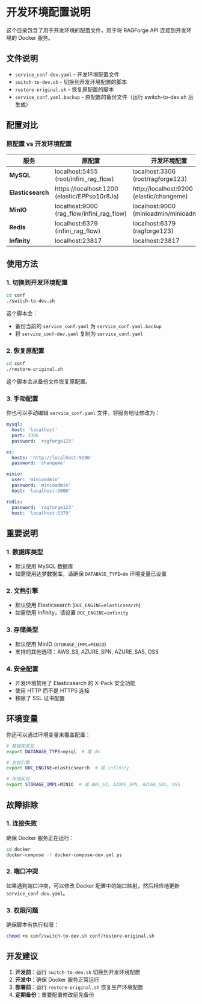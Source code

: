 # 开发环境配置说明

这个目录包含了用于开发环境的配置文件，用于将 RAGForge API 连接到开发环境的 Docker 服务。

## 文件说明

- `service_conf-dev.yaml` - 开发环境配置文件
- `switch-to-dev.sh` - 切换到开发环境配置的脚本
- `restore-original.sh` - 恢复原配置的脚本
- `service_conf.yaml.backup` - 原配置的备份文件（运行 switch-to-dev.sh 后生成）

## 配置对比

### 原配置 vs 开发环境配置

| 服务 | 原配置 | 开发环境配置 |
|------|--------|--------------|
| **MySQL** | localhost:5455 (root/infini_rag_flow) | localhost:3306 (root/ragforge123) |
| **Elasticsearch** | https://localhost:1200 (elastic/EPPso10r8Ja) | http://localhost:9200 (elastic/changeme) |
| **MinIO** | localhost:9000 (rag_flow/infini_rag_flow) | localhost:9000 (minioadmin/minioadmin) |
| **Redis** | localhost:6379 (infini_rag_flow) | localhost:6379 (ragforge123) |
| **Infinity** | localhost:23817 | localhost:23817 |

## 使用方法

### 1. 切换到开发环境配置

```bash
cd conf
./switch-to-dev.sh
```

这个脚本会：
- 备份当前的 `service_conf.yaml` 为 `service_conf.yaml.backup`
- 将 `service_conf-dev.yaml` 复制为 `service_conf.yaml`

### 2. 恢复原配置

```bash
cd conf
./restore-original.sh
```

这个脚本会从备份文件恢复原配置。

### 3. 手动配置

你也可以手动编辑 `service_conf.yaml` 文件，将服务地址修改为：

```yaml
mysql:
  host: 'localhost'
  port: 3306
  password: 'ragforge123'

es:
  hosts: 'http://localhost:9200'
  password: 'changeme'

minio:
  user: 'minioadmin'
  password: 'minioadmin'
  host: 'localhost:9000'

redis:
  password: 'ragforge123'
  host: 'localhost:6379'
```

## 重要说明

### 1. 数据库类型
- 默认使用 MySQL 数据库
- 如需使用达梦数据库，请确保 `DATABASE_TYPE=dm` 环境变量已设置

### 2. 文档引擎
- 默认使用 Elasticsearch (`DOC_ENGINE=elasticsearch`)
- 如需使用 Infinity，请设置 `DOC_ENGINE=infinity`

### 3. 存储类型
- 默认使用 MinIO (`STORAGE_IMPL=MINIO`)
- 支持的其他选项：AWS_S3, AZURE_SPN, AZURE_SAS, OSS

### 4. 安全配置
- 开发环境禁用了 Elasticsearch 的 X-Pack 安全功能
- 使用 HTTP 而不是 HTTPS 连接
- 移除了 SSL 证书配置

## 环境变量

你还可以通过环境变量来覆盖配置：

```bash
# 数据库类型
export DATABASE_TYPE=mysql  # 或 dm

# 文档引擎
export DOC_ENGINE=elasticsearch  # 或 infinity

# 存储实现
export STORAGE_IMPL=MINIO  # 或 AWS_S3, AZURE_SPN, AZURE_SAS, OSS
```

## 故障排除

### 1. 连接失败
确保 Docker 服务正在运行：
```bash
cd docker
docker-compose -f docker-compose-dev.yml ps
```

### 2. 端口冲突
如果遇到端口冲突，可以修改 Docker 配置中的端口映射，然后相应地更新 `service_conf-dev.yaml`。

### 3. 权限问题
确保脚本有执行权限：
```bash
chmod +x conf/switch-to-dev.sh conf/restore-original.sh
```

## 开发建议

1. **开发前**：运行 `switch-to-dev.sh` 切换到开发环境配置
2. **开发中**：确保 Docker 服务正常运行
3. **部署前**：运行 `restore-original.sh` 恢复生产环境配置
4. **定期备份**：重要配置修改前先备份 